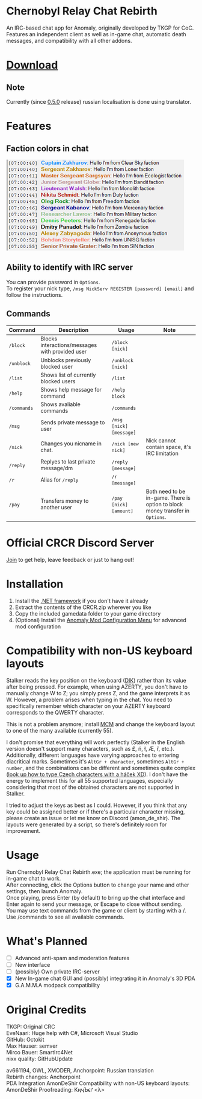 # Chernobyl Relay Chat Rebirth
An IRC-based chat app for Anomaly, originally developed by TKGP for CoC. Features an independent client as well as in-game chat, automatic death messages, and compatibility with all other addons.

# [Download](https://github.com/8r2y5/Chernobyl-Relay-Chat-Rebirth/releases/tag/0.7.1)

## Note
Currently (since [0.5.0](https://github.com/8r2y5/Chernobyl-Relay-Chat-Rebirth/releases/tag/0.5.0) release) russian localisation is done using translator.

# Features
## Faction colors in chat
![Preview](./preview/faction_colors.png)

## Ability to identify with IRC server
You can provide password in `Options`.  
To register your nick type, `/msg NickServ REGISTER [password] [email]` and follow the instructions.

## Commands
| Command    | Description                                     | Usage                   | Note                                                                           |
|------------|-------------------------------------------------|-------------------------|--------------------------------------------------------------------------------|
| `/block`   | Blocks interactions/messages with provided user | `/block [nick]`         |                                                                                |
| `/unblock` | Unblocks previously blocked user                | `/unblock [nick]`       |                                                                                |
| `/list`    | Shows list of currently blocked users           | `/list`                 |                                                                                |
| `/help`    | Shows help message for command                  | `/help block`           |                                                                                |
| `/commands` | Shows avaliable commands                        | `/commands`             |                                                                                |
| `/msg`      | Sends private message to user                   | `/msg [nick] [message]` |                                                                                |
| `/nick` | Changes you nicname in chat.                    | `/nick [new nick]`       | Nick cannot contain space, it's IRC limitation                                 |
| `/reply` | Replyes to last private message/dm | `/reply [message]` |                                                                                |
| `/r` | Alias for `/reply` | `/r [message]` |                                                                                |
| `/pay` | Transfers money to another user | `/pay [nick] [amount]` | Both need to be in-game. There is option to block money transfer in `Options`. |                       |

# Official CRCR Discord Server
[Join](https://discord.gg/KjNHXCkHr9) to get help, leave feedback or just to hang out! 

# Installation
1. Install the [.NET framework](https://www.microsoft.com/net/download/framework) if you don't have it already  
2. Extract the contents of the CRCR.zip wherever you like
3. Copy the included gamedata folder to your game directory
4. (Optional) Install the [Anomaly Mod Configuration Menu](https://www.moddb.com/mods/stalker-anomaly/addons/anomaly-mod-configuration-menu) for advanced mod configuration

# Compatibility with non-US keyboard layouts
Stalker reads the key position on the keyboard ([DIK](https://community.bistudio.com/wiki/DIK_KeyCodes)) rather than its value after being pressed. For example, when using AZERTY, you don't have to manually change W to Z; you simply press Z, and the game interprets it as W. However, a problem arises when typing in the chat. You need to specifically remember which character on your AZERTY keyboard corresponds to the QWERTY character.

This is not a problem anymore; install [MCM](https://www.moddb.com/mods/stalker-anomaly/addons/anomaly-mod-configuration-menu) and change the keyboard layout to one of the many available (currently 55). 

I don't promise that everything will work perfectly (Stalker in the English version doesn't support many characters, such as £, ń, ł, Æ, ř, etc.). Additionally, different languages have varying approaches to entering diacritical marks. Sometimes it's `AltGr + character`, sometimes `AltGr + number`, and the combinations can be different and sometimes quite complex ([look up how to type Czech characters with a háček XD](https://www.czechtime.cz/article/how-to-type-czech-characters-on-keyboard/)). I don't have the energy to implement this for all 55 supported languages, especially considering that most of the obtained characters are not supported in Stalker.

I tried to adjust the keys as best as I could. However, if you think that any key could be assigned better or if there's a particular character missing, please create an issue or let me know on Discord (amon_de_shir). The layouts were generated by a script, so there's definitely room for improvement.

# Usage
Run Chernobyl Relay Chat Rebirth.exe; the application must be running for in-game chat to work.  
After connecting, click the Options button to change your name and other settings, then launch Anomaly.  
Once playing, press Enter (by default) to bring up the chat interface and Enter again to send your message, or Escape to close without sending.  
You may use text commands from the game or client by starting with a /. Use /commands to see all available commands.  

# What's Planned  
- [ ] Advanced anti-spam and moderation features
- [ ] New interface
- [ ] (possibly) Own private IRC-server
- [x] New In-game chat GUI and (possibly) integrating it in Anomaly's 3D PDA
- [x] G.A.M.M.A modpack compatibility

# Original Credits
TKGP: Original CRC  
EveNaari: Huge help with C#, Microsoft Visual Studio  
GitHub: Octokit  
Max Hauser: semver  
Mirco Bauer: SmartIrc4Net  
nixx quality: GitHubUpdate  
  
av661194, OWL, XMODER, Anchorpoint: Russian translation  
Rebirth changes: Anchorpoint  
PDA Integration AmonDeShir
Compatibility with non-US keyboard layouts: AmonDeShir
Proofreading: KӊҷЪϵґ <λ>